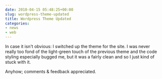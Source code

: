```yaml
---
date: 2010-04-15 05:48:25+00:00
slug: wordpress-theme-updated
title: Wordpress Theme Updated
categories:
- news
- web
---
```


In case it isn't obvious: I switched up the theme for the site. I was never really too fond of the light-green touch of the previous theme and the code styling especially bugged me, but it was a fairly clean and so I just kind of stuck with it.

Anyhow; comments & feedback appreciated.
